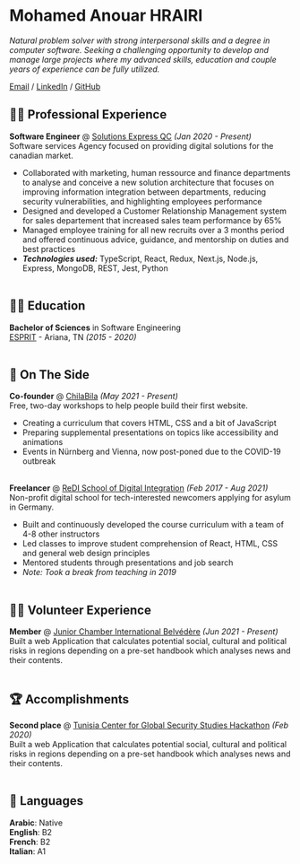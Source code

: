 # Mohamed Anouar HRAIRI

_Natural problem solver with strong interpersonal skills and a degree in computer software. Seeking a challenging opportunity to develop and manage large projects where my advanced skills, education and couple years of experience can be fully utilized._ <br>

[Email](mailto:medanouar.hrairi@gmail.com) / [LinkedIn](https://www.linkedin.com/in/mohamedanouarhrairi/) / [GitHub](https://github.com/siees)

## 👨‍💻 Professional Experience

**Software Engineer** @ [Solutions Express QC](https://www.facebook.com/solutionsexpressqc) _(Jan 2020 - Present)_ <br>
Software services Agency focused on providing digital solutions for the canadian market.
  - Collaborated with marketing, human ressource and finance departments to analyse and conceive a new solution architecture that focuses on improving information integration between departments, reducing security vulnerabilities, and highlighting employees performance
  - Designed and developed a Customer Relationship Management system for sales departement that increased sales team performance by 65%
  - Managed employee training for all new recruits over a 3 months period and offered continuous advice, guidance, and mentorship on duties and best practices
  - **_Technologies used:_** TypeScript, React, Redux, Next.js, Node.js, Express, MongoDB, REST, Jest, Python
    <br><br>

## 👨‍🎓 Education

**Bachelor of Sciences** in Software Engineering<br>
[ESPRIT](https://esprit.tn) - Ariana, TN _(2015 - 2020)_
<br><br>

## 📌 On The Side

**Co-founder** @ [ChilaBila](https://chilabila.shop/) _(May 2021 - Present)_ <br>
Free, two-day workshops to help people build their first website.
  - Creating a curriculum that covers HTML, CSS and a bit of JavaScript 
  - Preparing supplemental presentations on topics like accessibility and animations
  - Events in Nürnberg and Vienna, now post-poned due to the COVID-19 outbreak 
  <br><br>

**Freelancer** @ [ReDI School of Digital Integration](https://www.redi-school.org/) _(Feb 2017 - Aug 2021)_<br>
Non-profit digital school for tech-interested newcomers applying for asylum in Germany.
  - Built and continuously developed the course curriculum with a team of 4-8 other instructors
  - Led classes to improve student comprehension of React, HTML, CSS and general web design principles
  - Mentored students through presentations and job search
  - _Note: Took a break from teaching in 2019_
  <br><br>

## 🙋‍♂️ Volunteer Experience
    
**Member** @ [Junior Chamber International Belvédère](https://jci.cc) _(Jun 2021 - Present)_ <br>
Built a web Application that calculates potential social, cultural and political risks in regions depending on a pre-set handbook which analyses news and their contents.
<br><br>
  
## 🏆 Accomplishments

**Second place** @ [Tunisia Center for Global Security Studies Hackathon](http://www.ctesg.org) _(Feb 2020)_ <br>
Built a web Application that calculates potential social, cultural and political risks in regions depending on a pre-set handbook which analyses news and their contents.
<br><br>

## 💬 Languages

**Arabic**: Native <br>
**English**: B2 <br>
**French**: B2 <br>
**Italian**: A1
<br><br>
